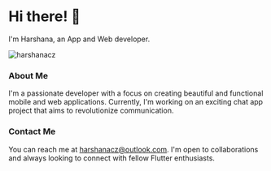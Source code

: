 <h1>Hi there! 👋</h1>
<p>
  I'm Harshana, an App and Web developer.
</p>

<p>
  <img src="https://komarev.com/ghpvc/?username=harshanacz&label=Profile%20views&color=0e75b6&style=flat" alt="harshanacz" />
</p>

<h3>About Me</h3>

<p>
  I'm a passionate developer with a focus on creating beautiful and functional mobile and web applications. Currently, I'm working on an exciting chat app project that aims to revolutionize communication.
</p>

<h3>Contact Me</h3>

<p>
  You can reach me at <a href="mailto:harshanacz@outlook.com">harshanacz@outlook.com</a>. I'm open to collaborations and always looking to connect with fellow Flutter enthusiasts.
</p>
